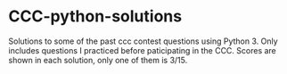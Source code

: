 # CCC-python-solutions
Solutions to some of the past ccc contest questions using Python 3. Only includes questions I practiced before paticipating in the CCC. Scores are shown in each solution, only one of them is 3/15.
